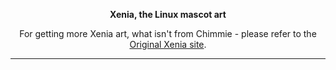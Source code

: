<p align="center"><b class="trans-text-vertical">Xenia, the Linux mascot art</b></p>
<p align="center">
	For getting more Xenia art, what isn't from Chimmie - please refer to the <a href="http://xenia-linux-site.glitch.me">Original Xenia site</a>.
</p>
<hr/>
